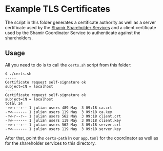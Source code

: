 # Example TLS Certificates

The script in this folder generates a certificate authority as well as a server certificate used by the [Shamir Shareholder Services](https://github.com/rddl-network/shamir-shareholder-service) and a client certificate used by the Shamir Coordinator Service to authenticate against the shareholders.

## Usage

All you need to do is to call the `certs.sh` script from this folder:
```
$ ./certs.sh
-----
Certificate request self-signature ok
subject=CN = localhost
-----
Certificate request self-signature ok
subject=CN = localhost
total 24
-rw-r--r-- 1 julian users 489 May  3 09:18 ca.crt
-rw------- 1 julian users 119 May  3 09:18 ca.key
-rw-r--r-- 1 julian users 562 May  3 09:18 client.crt
-rw------- 1 julian users 119 May  3 09:18 client.key
-rw-r--r-- 1 julian users 562 May  3 09:18 server.crt
-rw------- 1 julian users 119 May  3 09:18 server.key
```

After that, point the `certs-path` in our `app.toml` for the coordinator as well as for the shareholder services to this directory.
